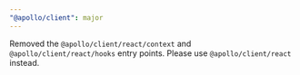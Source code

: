 ```yaml
---
"@apollo/client": major
---
```


Removed the `@apollo/client/react/context` and `@apollo/client/react/hooks` entry points. Please use `@apollo/client/react` instead.
